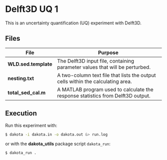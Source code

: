 # Delft3D UQ 1

This is an uncertainty quantification (UQ) experiment
with Delft3D.

## Files

| File | Purpose |
| ---- | ------- |
| **WLD.sed.template** | The Delft3D input file, containing parameter values that will be perturbed. |
| **nesting.txt** | A two-column text file that lists the output cells within the calculating area. |
| **total_sed_cal.m** | A MATLAB program used to calculate the response statistics from Delft3D output. |


## Execution

Run this experiment with:

```bash
$ dakota -i dakota.in -o dakota.out &> run.log
```

or with the **dakota_utils** package script `dakota_run`:

```bash
$ dakota_run .
```

